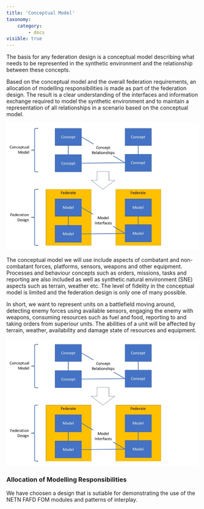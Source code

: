```yaml
---
title: 'Conceptual Model'
taxonomy:
    category:
        - docs
visible: true
---
```


The basis for any federation design is a conceptual model describing what needs to be represented in the synthetic environment and the 
relationship between these concepts. 

Based on the conceptual model and the overall federation requirements, an allocation of modelling responsibilities is made as part of the federation design. The result is a clear understanding of the interfaces and information exchange required to model the synthetic environment and to maintain a representation of all relationships in a scenario based on the conceptual model.

![](Slide4.jpg)

The conceptual model we will use include aspects of combatant and non-combatant forces, platforms, sensors, weapons and other equipment. Processes and behaviour concepts such as orders, missions, tasks and reporting are also included as well as synthetic natural environment (SNE) aspects such as terrain, weather etc. The level of fidelity in the conceptual model is limited and the federation design is only one of many possible.

In short, we want to represent units on a battlefield moving around, detecting enemy forces using available sensors, engaging the enemy with weapons, consuming resources such as fuel and food, reporting to and taking orders from superiour units. The abilities of a unit will be affected by terrain, weather, availability and damage state of resources and equipment. 

![](Slide4.jpg)

### Allocation of Modelling Responsibilities

We have choosen a design that is sutiable for demonstrating the use of the NETN FAFD FOM modules and patterns of interplay.



